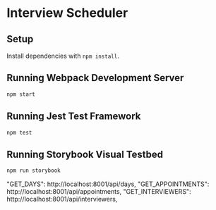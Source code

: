 # Interview Scheduler

## Setup

Install dependencies with `npm install`.

## Running Webpack Development Server

```sh
npm start
```

## Running Jest Test Framework

```sh
npm test
```

## Running Storybook Visual Testbed

```sh
npm run storybook
```

"GET_DAYS": http://localhost:8001/api/days,
"GET_APPOINTMENTS": http://localhost:8001/api/appointments,
"GET_INTERVIEWERS": http://localhost:8001/api/interviewers,
